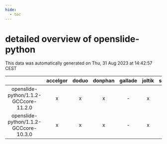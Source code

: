```yaml
---
hide:
  - toc
---
```


detailed overview of openslide-python
=====================================


This data was automatically generated on Thu, 31 Aug 2023 at 14:42:57 CEST  

| |accelgor|doduo|donphan|gallade|joltik|skitty|swalot|victini|
| :---: | :---: | :---: | :---: | :---: | :---: | :---: | :---: | :---: |
|openslide-python/1.1.2-GCCcore-11.2.0|x|x|x|-|x|x|x|x|
|openslide-python/1.1.2-GCCcore-10.3.0|x|x|x|-|x|x|x|x|
